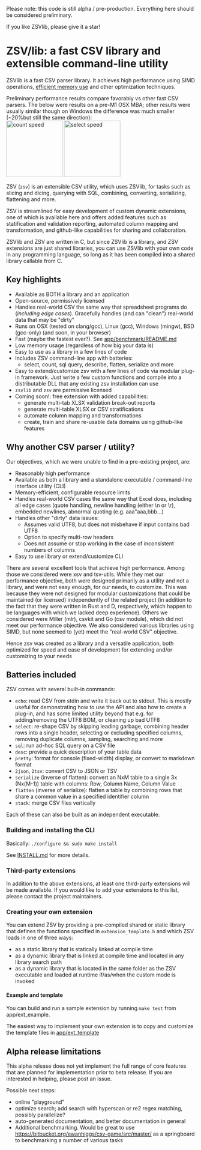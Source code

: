 Please note: this code is still alpha / pre-production. Everything here should be considered preliminary.

If you like ZSVlib, please give it a star!

# ZSV/lib: a fast CSV library and extensible command-line utility

ZSVlib is a fast CSV parser library. It achieves high performance using SIMD operations,
[efficient memory use](docs/memory.md) and other optimization techniques.

Preliminary performance results compare favorably vs other fast CSV parsers.
The below were results on a pre-M1 OSX MBA; other results were usually similar though on Windows
the difference was much smaller (~20%but still the same direction):<br>
<img src="https://user-images.githubusercontent.com/26302468/146497899-48174114-3b18-49b0-97da-35754ab56e48.png" alt="count speed" height="150px">
<img src="https://user-images.githubusercontent.com/26302468/146498211-afc77ce6-4229-4599-bf33-81bf00c725a8.png" alt="select speed" height="150px">

ZSV (`zsv`) is an extensible CSV utility, which uses ZSVlib,
for tasks such as slicing and dicing, querying with SQL,
combining, converting, serializing, flattening and more.

ZSV is streamlined for easy development of custom dynamic extensions, one of which is
available here and offers added features such as statification and validation reporting,
automated column mapping and transformation, and github-like capabilities for sharing
and collaboration.

ZSVlib and ZSV are written in C, but since ZSVlib is a library, and ZSV
extensions are just shared libraries, you can use ZSVlib with
your own code in any programming language, so long as it has been compiled
into a shared library callable from C.

## Key highlights

* Available as BOTH a library and an application
* Open-source, permissively licensed
* Handles real-world CSV the same way that spreadsheet programs do (*including
  edge cases*). Gracefully handles (and can "clean") real-world data that may be
  "dirty"
* Runs on OSX (tested on clang/gcc), Linux (gcc), Windows (mingw),
  BSD (gcc-only) (and soon, in your browser)
* Fast (maybe the fastest ever?). See
  [app/benchmark/README.md](app/benchmark/README.md)
* Low memory usage (regardless of how big your data is)
* Easy to use as a library in a few lines of code
* Includes ZSV command-line app with batteries:
  -  select, count, sql query, describe, flatten, serialize and more
* Easy to extend/customize zsv with a few lines of code via modular plug-in framework.
  Just write a few custom functions and compile into a distributable DLL that any existing zsv
  installation can use
* `zsvlib` and `zsv` are permissive licensed
* Coming soon!: free extension with added capabilities:
  - generate multi-tab XLSX validation break-out reports
  - generate multi-table XLSX or CSV stratifications
  - automate column mapping and transformations
  - create, train and share re-usable data domains using github-like features

## Why another CSV parser / utility?

Our objectives, which we were unable to find in a pre-existing project, are:

* Reasonably high performance
* Available as both a library and a standalone executable / command-line interface utility (CLI)
* Memory-efficient, configurable resource limits
* Handles real-world CSV cases the same way that Excel does, including all edge cases
  (quote handling, newline handling (either \n or \r), embedded newlines,
  abnormal quoting (e.g. aaa"aaa,bbb...)
* Handles other "dirty" data issues:
  - Assumes valid UTF8, but does not misbehave if input contains bad UTF8
  - Option to specify multi-row headers
  - Does not assume or stop working in the case of inconsistent numbers of columns
* Easy to use library or extend/customize CLI

There are several excellent tools that achieve high performance. Among those we
considered were xsv and tsv-utils. While they met our performance
objective, both were designed primarily as a utility and not a library, and
were not easy enough, for our needs, to customize. This was because they were not designed
for modular customizations that could be maintained (or licensed) independently
of the related project (in addition to the fact that they were written in Rust
and D, respectively, which happen to be languages with which we lacked deep
experience). Others we considered were Miller (mlr), csvkit and Go (csv module), which did not meet our performance objective.
We also considered various libraries using SIMD, but none seemed to (yet) meet the "real-world CSV" objective.

Hence zsv was created as a library and a versatile application, both optimized for speed
and ease of development for extending and/or customizing to your needs

## Batteries included

ZSV comes with several built-in commands:

* `echo`: read CSV from stdin and write it back out to stdout. This is mostly
  useful for demonstrating how to use the API and also how to create a plug-in,
  and has some limited utility beyond that e.g. for adding/removing the UTF8 BOM,
  or cleaning up bad UTF8
* `select`: re-shape CSV by skipping leading garbage, combining header rows into
  a single header, selecting or excluding specified columns, removing duplicate
  columns, sampling, searching and more
* `sql`: run ad-hoc SQL query on a CSV file
* `desc`: provide a quick description of your table data
* `pretty`: format for console (fixed-width) display, or convert to markdown
  format
* `2json`, `2tsv`: convert CSV to JSON or TSV
* `serialize` (inverse of flatten): convert an NxM table to a single 3x (Nx(M-1))
  table with columns: Row, Column Name, Column Value
* `flatten` (inverse of serialize): flatten a table by combining rows that share
  a common value in a specified identifier column
* `stack`: merge CSV files vertically

Each of these can also be built as an independent executable.

### Building and installing the CLI

Basically: `./configure && sudo make install`

See [INSTALL.md](INSTALL.md) for more details.

### Third-party extensions

In addition to the above extensions, at least one third-party extensions will be made
available. If you would like to add your extensions to this list, please contact the
project maintainers.

### Creating your own extension

You can extend ZSV by providing a pre-compiled shared or static library that
defines the functions specified in `extension_template.h` and which ZSV loads in
one of three ways:

* as a static library that is statically linked at compile time
* as a dynamic library that is linked at compile time and located in any
  library search path
* as a dynamic library that is located in the same folder as the ZSV executable
  and loaded at runtime if/as/when the custom mode is invoked

#### Example and template

You can build and run a sample extension by running `make test` from app/ext_example.

The easiest way to implement your own extension is to
copy and customize the template files in [app/ext_template](app/ext_template/README.md)

## Alpha release limitations

This alpha release does not yet implement the full range of core features
that are planned for implementation prior to beta release. If you are interested in
helping, please post an issue.

Possible next steps:
* online "playground"
* optimize search; add search with hyperscan or re2 regex matching, possibly parallelize?
* auto-generated documentation, and better documentation in general
* Additional benchmarking. Would be great to use https://bitbucket.org/ewanhiggs/csv-game/src/master/ as a springboard to benchmarking a number of various tasks

